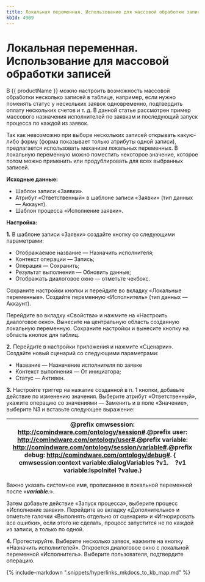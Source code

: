 ```yaml
---
title: Локальная переменная. Использование для массовой обработки записей
kbId: 4909
---
```


# Локальная переменная. Использование для массовой обработки записей

В {{ productName }} можно настроить возможность массовой обработки несколько записей в таблице, например, если нужно поменять статус у нескольких заявок одновременно, подтвердить оплату нескольких счетов и т. д. В данной статье рассмотрен пример массового назначения исполнителей по заявкам и последующий запуск процесса по каждой из заявок.

Так как невозможно при выборе нескольких записей открывать какую-либо форму (форма показывает только атрибуты одной записи), предлагается использовать механизм локальных переменных. В локальную переменную можно поместить некоторое значение, которое потом можно применить или продублировать для всех выбранных записей.

**Исходные данные:**

- Шаблон записи «Заявки».
- Атрибут «Ответственный» в шаблоне записи «Заявки» (тип данных — Аккаунт).
- Шаблон процесса «Исполнение заявки».

**Настройка:**

**1.** В шаблоне записи «Заявки» создайте кнопку со следующими параметрами:

- Отображаемое название — Назначить исполнителя;
- Контекст операции — Запись;
- Операция — Сохранить;
- Результат выполнения — Обновить данные;
- Отображать диалоговое окно — отметьте чекбокс.

Сохраните настройки кнопки и перейдите во вкладку «Локальные переменные». Создайте переменную «Исполнитель» (тип данных — Аккаунт).

Перейдите во вкладку «Свойства» и нажмите на «Настроить диалоговое окно». Вынесите на центральную область созданную локальную переменную. Сохраните настройки и вынесите кнопку на область кнопок для таблиц.

**2.** Перейдите в настройки приложения и нажмите «Сценарии». Создайте новый сценарий со следующими параметрами:

- Название — Назначение исполнителя по заявке
- Контекст выполнения — От инициатора;
- Статус — Активен.

**3.** Настройте триггер на нажатие созданной в п. 1 кнопки, добавьте действие по изменению значения. Выберите атрибут «Ответственный», укажите операцию со значениями — Заменить и в поле «Значение», выберите N3 и вставьте следующее выражение:

| @prefix cmwsession: <http://comindware.com/ontology/session#>.@prefix user: <http://comindware.com/ontology/user#>.@prefix variable: <http://comindware.com/ontology/session/variable#>.@prefix debug: <http://comindware.com/ontology/debug#>. {    cmwsession:context variable:dialogVariables ?v1.    ?v1 variable:Ispolnitel ?value.} |
| --- |

Важно указать системное имя, прописанное в локальной переменной после «***variable:***».

Затем добавьте действие «Запуск процесса», выберите процесс «Исполнение заявки». Перейдите во вкладку «Дополнительно» и отметьте галочки «Выполнять отдельно от сценария» и «Игнорировать все ошибки», если этого не сделать, процесс запустится не по каждой из записи, а только по одной.

**4.** Протестируйте. Выберите несколько заявок, нажмите на кнопку «Назначить исполнителей». Откроется диалоговое окно с локальной переменной «Исполнитель». Выберите пользователя, подтвердите операцию.

{% include-markdown ".snippets/hyperlinks_mkdocs_to_kb_map.md" %}
